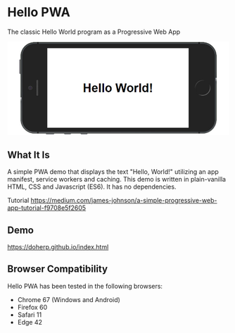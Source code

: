 # Hello PWA
The classic Hello World program as a Progressive Web App

![Hello World Screenshot](./screenshot.jpg "Hello World Screenshot")

## What It Is

A simple PWA demo that displays the text "Hello, World!" utilizing an app manifest, service workers and caching. This demo is written in plain-vanilla HTML, CSS and Javascript (ES6). It has no dependencies.

Tutorial
https://medium.com/james-johnson/a-simple-progressive-web-app-tutorial-f9708e5f2605

## Demo
https://doherp.github.io/index.html

## Browser Compatibility

Hello PWA has been tested in the following browsers:

* Chrome 67 (Windows and Android)
* Firefox 60
* Safari 11
* Edge 42
